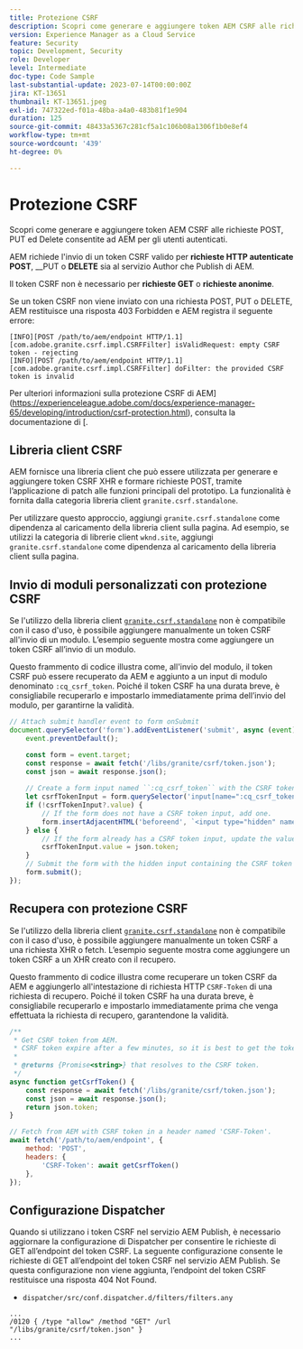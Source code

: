 ```yaml
---
title: Protezione CSRF
description: Scopri come generare e aggiungere token AEM CSRF alle richieste POST, PUT ed Delete consentite ad AEM per gli utenti autenticati.
version: Experience Manager as a Cloud Service
feature: Security
topic: Development, Security
role: Developer
level: Intermediate
doc-type: Code Sample
last-substantial-update: 2023-07-14T00:00:00Z
jira: KT-13651
thumbnail: KT-13651.jpeg
exl-id: 747322ed-f01a-48ba-a4a0-483b81f1e904
duration: 125
source-git-commit: 48433a5367c281cf5a1c106b08a1306f1b0e8ef4
workflow-type: tm+mt
source-wordcount: '439'
ht-degree: 0%

---
```


# Protezione CSRF

Scopri come generare e aggiungere token AEM CSRF alle richieste POST, PUT ed Delete consentite ad AEM per gli utenti autenticati.

AEM richiede l&#39;invio di un token CSRF valido per __richieste HTTP autenticate__ __POST__, __PUT o __DELETE__ sia al servizio Author che Publish di AEM.

Il token CSRF non è necessario per __richieste GET__ o __richieste anonime__.

Se un token CSRF non viene inviato con una richiesta POST, PUT o DELETE, AEM restituisce una risposta 403 Forbidden e AEM registra il seguente errore:

```log
[INFO][POST /path/to/aem/endpoint HTTP/1.1][com.adobe.granite.csrf.impl.CSRFFilter] isValidRequest: empty CSRF token - rejecting
[INFO][POST /path/to/aem/endpoint HTTP/1.1][com.adobe.granite.csrf.impl.CSRFFilter] doFilter: the provided CSRF token is invalid
```

Per ulteriori informazioni sulla protezione CSRF di AEM](https://experienceleague.adobe.com/docs/experience-manager-65/developing/introduction/csrf-protection.html), consulta la documentazione di [.


## Libreria client CSRF

AEM fornisce una libreria client che può essere utilizzata per generare e aggiungere token CSRF XHR e formare richieste POST, tramite l’applicazione di patch alle funzioni principali del prototipo. La funzionalità è fornita dalla categoria libreria client `granite.csrf.standalone`.

Per utilizzare questo approccio, aggiungi `granite.csrf.standalone` come dipendenza al caricamento della libreria client sulla pagina. Ad esempio, se utilizzi la categoria di librerie client `wknd.site`, aggiungi `granite.csrf.standalone` come dipendenza al caricamento della libreria client sulla pagina.

## Invio di moduli personalizzati con protezione CSRF

Se l&#39;utilizzo della libreria client [`granite.csrf.standalone`](#csrf-client-library) non è compatibile con il caso d&#39;uso, è possibile aggiungere manualmente un token CSRF all&#39;invio di un modulo. L’esempio seguente mostra come aggiungere un token CSRF all’invio di un modulo.

Questo frammento di codice illustra come, all&#39;invio del modulo, il token CSRF può essere recuperato da AEM e aggiunto a un input di modulo denominato `:cq_csrf_token`. Poiché il token CSRF ha una durata breve, è consigliabile recuperarlo e impostarlo immediatamente prima dell’invio del modulo, per garantirne la validità.

```javascript
// Attach submit handler event to form onSubmit
document.querySelector('form').addEventListener('submit', async (event) => {
    event.preventDefault();

    const form = event.target;
    const response = await fetch('/libs/granite/csrf/token.json');
    const json = await response.json();
    
    // Create a form input named ``:cq_csrf_token`` with the CSRF token.
    let csrfTokenInput = form.querySelector('input[name=":cq_csrf_token"]');
    if (!csrfTokenInput?.value) {
        // If the form does not have a CSRF token input, add one.
        form.insertAdjacentHTML('beforeend', `<input type="hidden" name=":cq_csrf_token" value="${json.token}">`);
    } else {
        // If the form already has a CSRF token input, update the value.
        csrfTokenInput.value = json.token;
    }
    // Submit the form with the hidden input containing the CSRF token
    form.submit();
});
```

## Recupera con protezione CSRF

Se l&#39;utilizzo della libreria client [`granite.csrf.standalone`](#csrf-client-library) non è compatibile con il caso d&#39;uso, è possibile aggiungere manualmente un token CSRF a una richiesta XHR o fetch. L’esempio seguente mostra come aggiungere un token CSRF a un XHR creato con il recupero.

Questo frammento di codice illustra come recuperare un token CSRF da AEM e aggiungerlo all&#39;intestazione di richiesta HTTP `CSRF-Token` di una richiesta di recupero. Poiché il token CSRF ha una durata breve, è consigliabile recuperarlo e impostarlo immediatamente prima che venga effettuata la richiesta di recupero, garantendone la validità.

```javascript
/**
 * Get CSRF token from AEM.
 * CSRF token expire after a few minutes, so it is best to get the token before each request.
 * 
 * @returns {Promise<string>} that resolves to the CSRF token.
 */
async function getCsrfToken() {
    const response = await fetch('/libs/granite/csrf/token.json');
    const json = await response.json();
    return json.token;
}

// Fetch from AEM with CSRF token in a header named 'CSRF-Token'.
await fetch('/path/to/aem/endpoint', {
    method: 'POST',
    headers: {
        'CSRF-Token': await getCsrfToken()
    },
});
```

## Configurazione Dispatcher

Quando si utilizzano i token CSRF nel servizio AEM Publish, è necessario aggiornare la configurazione di Dispatcher per consentire le richieste di GET all’endpoint del token CSRF. La seguente configurazione consente le richieste di GET all’endpoint del token CSRF nel servizio AEM Publish. Se questa configurazione non viene aggiunta, l’endpoint del token CSRF restituisce una risposta 404 Not Found.

* `dispatcher/src/conf.dispatcher.d/filters/filters.any`

```
...
/0120 { /type "allow" /method "GET" /url "/libs/granite/csrf/token.json" }
...
```
